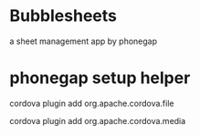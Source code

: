 Bubblesheets
============

a sheet management app by phonegap


# phonegap setup helper


cordova plugin add org.apache.cordova.file

cordova plugin add org.apache.cordova.media


